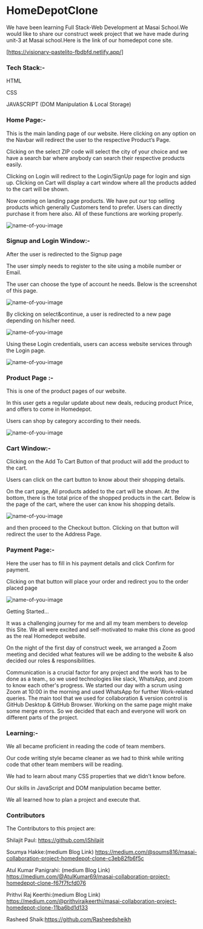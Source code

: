 # HomeDepotClone


We have been learning Full Stack-Web Development at Masai School.We would like to share our construct week project that we have made during unit-3 at Masai school.Here is the link of our homedepot cone site.

[https://visionary-pastelito-fbdbfd.netlify.app/]

### Tech Stack:-


HTML

CSS

JAVASCRIPT (DOM Manipulation & Local Storage)

### Home Page:-

This is the main landing page of our website.
Here clicking on any option on the Navbar will redirect the user to the respective Product’s Page.

Clicking on the select ZIP code will select the city of your choice and we have a search bar where anybody can search their respective products easily.

Clicking on Login will redirect to the Login/SignUp page for login and sign up. Clicking on Cart will display a cart window where all the products added to the cart will be shown.

Now coming on landing page products. We have put our top selling products which generally Customers tend to prefer.
Users can directly purchase it from here also.
All of these functions are working properly.


![name-of-you-image](https://miro.medium.com/max/1400/1*WLCJZacobN3kBOJ1FFPG1Q.png)


### Signup and Login Window:-

After the user is redirected to the Signup page

The user simply needs to register to the site using a mobile number or Email.

The user can choose the type of account he needs. Below is the screenshot of this page.

![name-of-you-image](https://miro.medium.com/max/1400/1*UtoB-TEArWCf_O8pN8mfDQ.png)

By clicking on select&continue, a user is redirected to a new page depending on his/her need.

![name-of-you-image](https://miro.medium.com/max/1400/1*NtiC7pzd-vaD6i3137bTJw.png)

Using these Login credentials, users can access website services through the Login page.


![name-of-you-image](https://miro.medium.com/max/1400/1*n_MvW6ihnDsVUnRDJabttw.png)


### Product Page :-

This is one of the product pages of our website.

In this user gets a regular update about new deals, reducing product Price, and offers to come in Homedepot.

Users can shop by category according to their needs.

![name-of-you-image](https://miro.medium.com/max/1400/1*qtgHJefP599_lKFh7GbphA.png)

### Cart Window:-

Clicking on the Add To Cart Button of that product will add the product to the cart.

Users can click on the cart button to know about their shopping details.

On the cart page, All products added to the cart will be shown. At the bottom, there is the total price of the shopped products in the cart.
Below is the page of the cart, where the user can know his shopping details.

![name-of-you-image](https://miro.medium.com/max/888/1*eqyqfxG5YrBJYam3ItwUBQ.jpeg)

and then proceed to the Checkout button. Clicking on that button will redirect the user to the Address Page.

### Payment Page:-

Here the user has to fill in his payment details and click Confirm for payment.

Clicking on that button will place your order and redirect you to the order placed page

![name-of-you-image](https://miro.medium.com/max/1400/1*gfbBBfPGK9_NnEWpjBzDmg.png)


Getting Started…


It was a challenging journey for me and all my team members to develop this Site. We all were excited and self-motivated to make this clone as good as the real Homedepot website.


On the night of the first day of construct week, we arranged a Zoom meeting and decided what features will we be adding to the website & also decided our roles & responsibilities.


Communication is a crucial factor for any project and the work has to be done as a team., so we used technologies like slack, WhatsApp, and zoom to know each other's progress. We started our day with a scrum using Zoom at 10:00 in the morning and used WhatsApp for further Work-related queries.
The main tool that we used for collaboration & version control is GitHub Desktop & GitHub Browser. Working on the same page might make some merge errors. So we decided that each and everyone will work on different parts of the project.

### Learning:-


We all became proficient in reading the code of team members.


Our code writing style became cleaner as we had to think while writing code that other team members will be reading.


We had to learn about many CSS properties that we didn’t know before.


Our skills in JavaScript and DOM manipulation became better.


We all learned how to plan a project and execute that.


### Contributors


The Contributors to this project are:

Shilajit Paul: https://github.com/iShilajit


Soumya Hakke:(medium Blog Link) https://medium.com/@soums816/masai-collaboration-project-homedepot-clone-c3eb82fb6f5c


Atul Kumar Panigrahi: (medium Blog Link) https://medium.com/@AtulKumar69/masai-collaboration-project-homedepot-clone-f67f7fcfd076


Prithvi Raj Keerthi:(medium Blog Link) https://medium.com/@prithvirajkeerthi/masai-collaboration-project-homedepot-clone-11ba6bd1d133


Rasheed Shaik:https://github.com/Rasheedsheikh
















